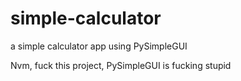 # simple-calculator
a simple calculator app using PySimpleGUI

Nvm, fuck this project, PySimpleGUI is fucking stupid